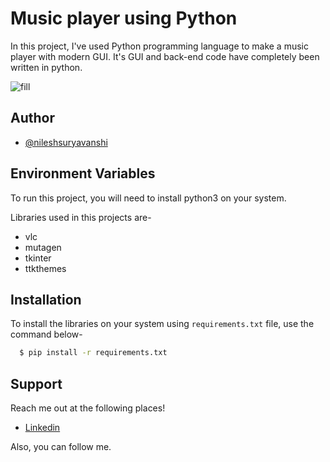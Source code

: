 
# Music player using Python
In this project, I've used Python programming language to make a music player with modern GUI. It's GUI and back-end code have completely been written in python.

![fill](https://user-images.githubusercontent.com/77235287/105699820-fa27a000-5f2d-11eb-8207-8fe681155c6d.png)

## Author

- [@nileshsuryavanshi](https://www.github.com/nileshsuryavanshi)

  
## Environment Variables
To run this project, you will need to install python3 on your system.

Libraries used in this projects are-
- vlc
- mutagen
- tkinter
- ttkthemes


  
## Installation 

To install the libraries on your system using `requirements.txt` file, use the command below-

```bash 
  $ pip install -r requirements.txt
```
    
## Support

Reach me out at the following places!
- [Linkedin](linkedin.com/in/nilesh-kumar-suryavanshi-26b251206)

Also, you can follow me.
